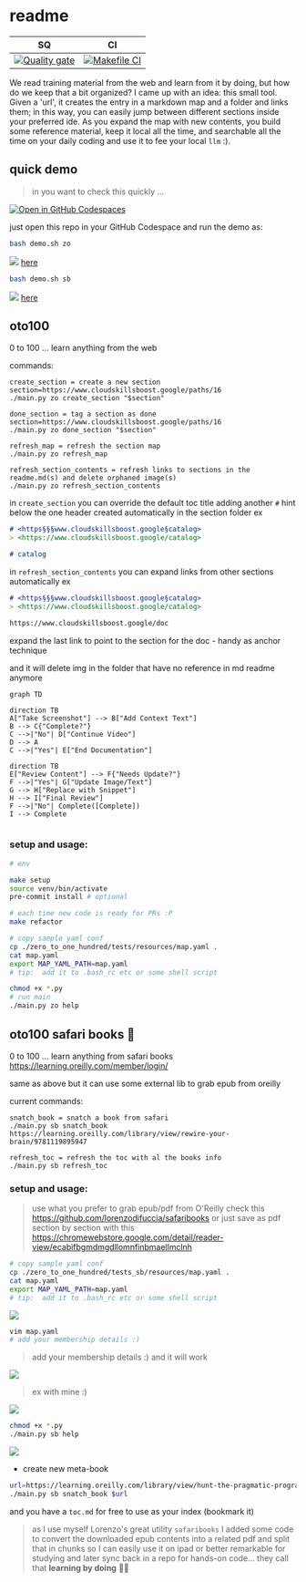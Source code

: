 # readme

| SQ | CI |                                                                                                         
| -- | -- | 
| [![Quality gate](https://sonarcloud.io/api/project_badges/quality_gate?project=obar1_0to100)](https://sonarcloud.io/summary/new_code?id=obar1_0to100) | [![Makefile CI](https://github.com/obar1/0to100/actions/workflows/makefile.yml/badge.svg)](https://github.com/obar1/0to100/actions/workflows/makefile.yml) | 

We read training material from the web and learn from it by doing, but how do we keep that a bit organized? I came up with an idea: this small tool.
Given a 'url', it creates the entry in a markdown map and a folder and links them; in this way, you can easily jump between different sections inside your preferred ide. As you expand the map with new contents, you build some reference material, keep it local all the time, and searchable all the time on your daily coding and use it to fee your local `llm` :).

## quick demo

> in you want to check this quickly ...

[![Open in GitHub Codespaces](https://github.com/codespaces/badge.svg)](https://codespaces.new/obar1/0to100?quickstart=1)

just open this repo in your GitHub Codespace and run the demo as:

```bash
bash demo.sh zo
``` 

![](2dc4491c-fa27-4c5e-bd0c-71951b3ef0e5.png)
[here](./toc_zo.md)

```bash
bash demo.sh sb
```

![](z05502bb-4b90-422f-9624-568d9f02cd01.png)
[here](./toc_sb.md)


## oto100

0 to 100 ... learn anything from the web 

commands:

```
create_section = create a new section
section=https://www.cloudskillsboost.google/paths/16
./main.py zo create_section "$section"

done_section = tag a section as done
section=https://www.cloudskillsboost.google/paths/16
./main.py zo done_section "$section"

refresh_map = refresh the section map
./main.py zo refresh_map

refresh_section_contents = refresh links to sections in the readme.md(s) and delete orphaned image(s)
./main.py zo refresh_section_contents
```


in `create_section` you can override the default toc title adding another `#` hint below the one header created automatically in the section folder
ex
```markdown
# <https§§§www.cloudskillsboost.google§catalog>
> <https://www.cloudskillsboost.google/catalog>

# catalog
```

in `refresh_section_contents` you can expand links from other sections automatically 
ex
```markdown
# <https§§§www.cloudskillsboost.google§catalog>
> <https://www.cloudskillsboost.google/catalog>

https://www.cloudskillsboost.google/doc
```
expand the last link to point to the section for the doc - handy as anchor technique 

and it will delete img in the folder that have no reference in md readme anymore

```mermaid
graph TD
    
direction TB
A["Take Screenshot"] --> B["Add Context Text"]
B --> C{"Complete?"}
C -->|"No"| D["Continue Video"]
D --> A
C -->|"Yes"| E["End Documentation"]

direction TB
E["Review Content"] --> F{"Needs Update?"}
F -->|"Yes"| G["Update Image/Text"]
G --> H["Replace with Snippet"]
H --> I["Final Review"]
F -->|"No"| Complete([Complete])
I --> Complete
   
```

### setup and usage:

```bash
# env

make setup
source venv/bin/activate
pre-commit install # optional

# each time new code is ready for PRs :P
make refactor

# copy sample yaml conf
cp ./zero_to_one_hundred/tests/resources/map.yaml .
cat map.yaml
export MAP_YAML_PATH=map.yaml
# tip:  add it to .bash_rc etc or some shell script

chmod +x *.py
# run main
./main.py zo help
```

## oto100 safari books :construction:

0 to 100 ... learn anything from safari books https://learning.oreilly.com/member/login/

same as above but it can use some external lib to grab epub from oreilly

current commands:

```
snatch_book = snatch a book from safari
./main.py sb snatch_book https://learning.oreilly.com/library/view/rewire-your-brain/9781119895947

refresh_toc = refresh the toc with al the books info
./main.py sb refresh_toc
```

### setup and usage:

> use what you prefer to  grab epub/pdf from O'Reilly 
check this 
https://github.com/lorenzodifuccia/safaribooks 
or just save as pdf section  by section with this 
https://chromewebstore.google.com/detail/reader-view/ecabifbgmdmgdllomnfinbmaellmclnh


```bash
# copy sample yaml conf
cp ./zero_to_one_hundred/tests_sb/resources/map.yaml .
cat map.yaml
export MAP_YAML_PATH=map.yaml
# tip:  add it to .bash_rc etc or some shell script
```

![](a4b09e11-9f1f-4098-a4e2-77d6df85226a.png)

```bash
vim map.yaml
# add your membership details :)
```

> add your membership details :) and it will work

![](c81254c5-058e-419a-b9c3-e967be2e5302.png)

> ex with mine :)

![](f5ac382b-dafe-4ba7-ba82-a3cabc01553e.png)

```bash
chmod +x *.py
./main.py sb help
```

![](63fd79b5-ad41-45fd-a2dc-367f317bcc0c.png)


- create new meta-book

```bash
url=https://learning.oreilly.com/library/view/hunt-the-pragmatic-programmer/020161622X/
./main.py sb snatch_book $url
```

and you have a `toc.md` for free to use as your index (bookmark it)

> as I use myself Lorenzo's great utility `safaribooks` I added some code to convert the downloaded epub contents into a related pdf and split that in chunks so I can easily use it on ipad or better remarkable for studying and later sync back in a repo for hands-on code... they call that **learning by doing** 🖖🏻

